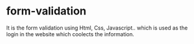 # form-validation
It is the form validation using Html, Css, Javascript.. which is used as the login in the website which coolects the information.
